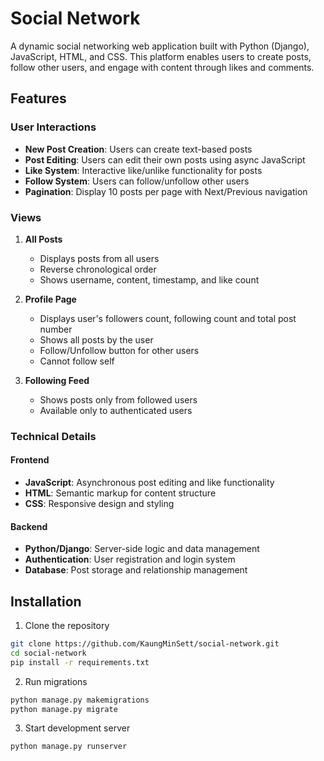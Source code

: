 # Social Network

A dynamic social networking web application built with Python (Django), JavaScript, HTML, and CSS. This platform enables users to create posts, follow other users, and engage with content through likes and comments.

## Features

### User Interactions
- **New Post Creation**: Users can create text-based posts
- **Post Editing**: Users can edit their own posts using async JavaScript
- **Like System**: Interactive like/unlike functionality for posts
- **Follow System**: Users can follow/unfollow other users
- **Pagination**: Display 10 posts per page with Next/Previous navigation

### Views
1. **All Posts**
   - Displays posts from all users
   - Reverse chronological order
   - Shows username, content, timestamp, and like count

2. **Profile Page**
   - Displays user's followers count, following count and total post number
   - Shows all posts by the user
   - Follow/Unfollow button for other users
   - Cannot follow self

3. **Following Feed**
   - Shows posts only from followed users
   - Available only to authenticated users

### Technical Details

#### Frontend
- **JavaScript**: Asynchronous post editing and like functionality
- **HTML**: Semantic markup for content structure
- **CSS**: Responsive design and styling

#### Backend
- **Python/Django**: Server-side logic and data management
- **Authentication**: User registration and login system
- **Database**: Post storage and relationship management

## Installation

1. Clone the repository
```bash
git clone https://github.com/KaungMinSett/social-network.git
cd social-network
pip install -r requirements.txt 
```


2. Run migrations
```bash
python manage.py makemigrations
python manage.py migrate
```
3. Start development server

```bash
python manage.py runserver
```